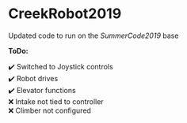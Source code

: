 # CreekRobot2019

Updated code to run on the *SummerCode2019* base  
  
**ToDo:**  
  
✔️ Switched to Joystick controls  
✔️ Robot drives  
✔️ Elevator functions  
❌ Intake not tied to controller  
❌ Climber not configured